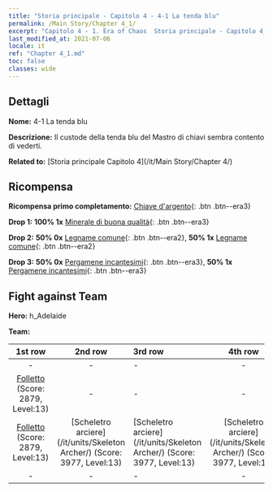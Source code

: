 ```yaml
---
title: "Storia principale - Capitolo 4 - 4-1 La tenda blu"
permalink: /Main Story/Chapter 4_1/
excerpt: "Capitolo 4 - 1. Era of Chaos  Storia principale - Capitolo 4_1. 4-1 La tenda blu"
last_modified_at: 2021-07-06
locale: it
ref: "Chapter 4_1.md"
toc: false
classes: wide
---
```


## Dettagli

 **Nome:** 4-1 La tenda blu

 **Descrizione:** Il custode della tenda blu del Mastro di chiavi sembra contento di vederti.

 **Related to:** [Storia principale Capitolo 4](/it/Main Story/Chapter 4/)

## Ricompensa

 **Ricompensa primo completamento:** [Chiave d'argento](/ItemsIT/con_693/){: .btn .btn--era3}

 **Drop 1:** **100% 1x** [Minerale di buona qualità](/ItemsIT/mat_12/){: .btn .btn--era3}

 **Drop 2:** **50% 0x** [Legname comune](/ItemsIT/mat_7/){: .btn .btn--era2}, **50% 1x** [Legname comune](/ItemsIT/mat_7/){: .btn .btn--era2}

 **Drop 3:** **50% 0x** [Pergamene incantesimi](/ItemsIT/con_694/){: .btn .btn--era3}, **50% 1x** [Pergamene incantesimi](/ItemsIT/con_694/){: .btn .btn--era3}


## Fight against Team
 **Hero:** h_Adelaide

 **Team:**


  | 1st row | 2nd row | 3rd row | 4th row |
  |:----:|:----:|:----|:----:|
  | - | - | - | - |
  | [Folletto](/it/units/Imp/) (Score: 2879, Level:13)  | - | - | - |
  | [Folletto](/it/units/Imp/) (Score: 2879, Level:13)  | [Scheletro arciere](/it/units/Skeleton Archer/) (Score: 3977, Level:13)  | [Scheletro arciere](/it/units/Skeleton Archer/) (Score: 3977, Level:13)  | [Scheletro arciere](/it/units/Skeleton Archer/) (Score: 3977, Level:13)  |
  | - | - | - | - |


